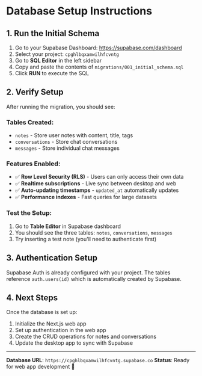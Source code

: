 # Database Setup Instructions

## 1. Run the Initial Schema

1. Go to your Supabase Dashboard: https://supabase.com/dashboard
2. Select your project: `cpghlbqxamwilhfcvntg`
3. Go to **SQL Editor** in the left sidebar
4. Copy and paste the contents of `migrations/001_initial_schema.sql`
5. Click **RUN** to execute the SQL

## 2. Verify Setup

After running the migration, you should see:

### Tables Created:
- `notes` - Store user notes with content, title, tags
- `conversations` - Store chat conversations
- `messages` - Store individual chat messages

### Features Enabled:
- ✅ **Row Level Security (RLS)** - Users can only access their own data
- ✅ **Realtime subscriptions** - Live sync between desktop and web
- ✅ **Auto-updating timestamps** - `updated_at` automatically updates
- ✅ **Performance indexes** - Fast queries for large datasets

### Test the Setup:
1. Go to **Table Editor** in Supabase dashboard
2. You should see the three tables: `notes`, `conversations`, `messages`
3. Try inserting a test note (you'll need to authenticate first)

## 3. Authentication Setup

Supabase Auth is already configured with your project. The tables reference `auth.users(id)` which is automatically created by Supabase.

## 4. Next Steps

Once the database is set up:
1. Initialize the Next.js web app
2. Set up authentication in the web app
3. Create the CRUD operations for notes and conversations
4. Update the desktop app to sync with Supabase

---

**Database URL**: `https://cpghlbqxamwilhfcvntg.supabase.co`
**Status**: Ready for web app development 🚀